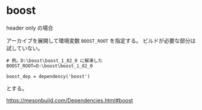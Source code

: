 # boost

header only の場合

アーカイブを展開して環境変数 `BOOST_ROOT` を指定する。
ビルドが必要な部分は試していない。

```
# 例。D:\boost\boost_1_82_0 に解凍した
BOOST_ROOT=D:\boost\boost_1_82_0
```

```
boost_dep = dependency('boost')
```

とする。

https://mesonbuild.com/Dependencies.html#boost

